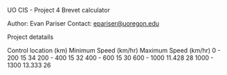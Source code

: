UO CIS - Project 4
Brevet calculator

Author: Evan Pariser
Contact: epariser@uoregon.edu

Project detatails

Control location (km)	Minimum Speed (km/hr)	Maximum Speed (km/hr)
0    - 200				15						34
200  - 400				15						32
400  - 600				15						30
600  - 1000				11.428					28
1000 - 1300				13.333					26


